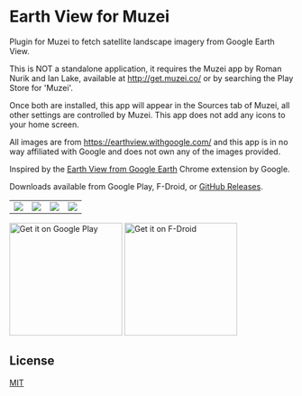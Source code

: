 # Earth View for Muzei

Plugin for Muzei to fetch satellite landscape imagery from Google Earth View.

This is NOT a standalone application, it requires the Muzei app by Roman Nurik and Ian Lake, available at http://get.muzei.co/ or by searching the Play Store for 'Muzei'.

Once both are installed, this app will appear in the Sources tab of Muzei, all other settings are controlled by Muzei. This app does not add any icons to your home screen.

All images are from https://earthview.withgoogle.com/ and this app is in no way affiliated with Google and does not own any of the images provided.

Inspired by the [Earth View from Google Earth](https://chrome.google.com/webstore/detail/earth-view-from-google-ea/bhloflhklmhfpedakmangadcdofhnnoh) Chrome extension by Google.

Downloads available from Google Play, F-Droid, or [GitHub Releases](https://github.com/RafhaanShah/Earth-View-Muzei/releases).

<table>
  <tr>
    <td><img src='https://github.com/RafhaanShah/Earth-View-For-Muzei/blob/master/fastlane/metadata/android/en-US/images/phoneScreenshots/1.png'></td>
    <td><img src='https://github.com/RafhaanShah/Earth-View-For-Muzei/blob/master/fastlane/metadata/android/en-US/images/phoneScreenshots/2.png'></td>
    <td><img src='https://github.com/RafhaanShah/Earth-View-For-Muzei/blob/master/fastlane/metadata/android/en-US/images/phoneScreenshots/4.png'></td>
    <td><img src='https://github.com/RafhaanShah/Earth-View-For-Muzei/blob/master/fastlane/metadata/android/en-US/images/phoneScreenshots/5.png'></td>
  </tr>
</table>

<a href='https://play.google.com/store/apps/details?id=com.rafapps.earthviewformuzei'><img width=200 alt='Get it on Google Play' src='https://play.google.com/intl/en_us/badges/images/generic/en_badge_web_generic.png'/></a>
<a href='https://f-droid.org/packages/com.rafapps.earthviewformuzei/'><img width=200 alt='Get it on F-Droid' src='https://fdroid.gitlab.io/artwork/badge/get-it-on.png'/></a>

## License
[MIT](https://choosealicense.com/licenses/mit/)

